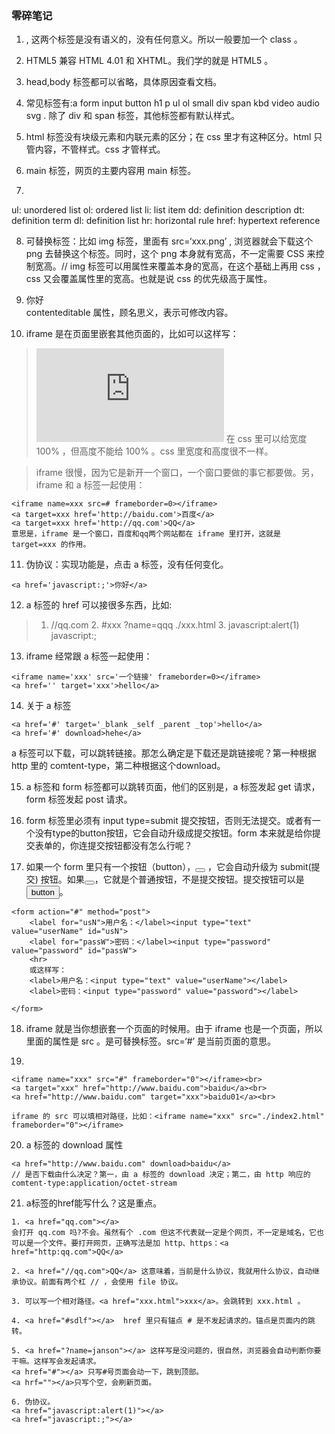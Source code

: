 ### 零碎笔记

1. <div></div><span></span>, 这两个标签是没有语义的，没有任何意义。所以一般要加一个 class 。

2. HTML5 兼容 HTML 4.01 和 XHTML。我们学的就是 HTML5 。

3. head,body 标签都可以省略，具体原因查看文档。

4. 常见标签有:a form input button h1 p ul ol small div span kbd video audio svg . 除了 div 和 span 标签，其他标签都有默认样式。

5. html 标签没有块级元素和内联元素的区分；在 css 里才有这种区分。html 只管内容，不管样式。css 才管样式。

6. main 标签，网页的主要内容用 main 标签。

7. 
ul: unordered list
ol: ordered list
li: list item
dd: definition description
dt: definition term
dl: definition list
hr: horizontal rule
href: hypertext reference

8. 可替换标签：比如 img 标签，里面有 src=‘xxx.png’ , 浏览器就会下载这个 png 去替换这个标签。同时，这个 png 本身就有宽高，不一定需要 CSS 来控制宽高。// img 标签可以用属性来覆盖本身的宽高，在这个基础上再用 css ，css 又会覆盖属性里的宽高。也就是说 css 的优先级高于属性。

9. <div comtenteditable='true'>你好</div> contenteditable 属性，顾名思义，表示可修改内容。

10. iframe 是在页面里嵌套其他页面的，比如可以这样写：
> <iframe src='http://qq.com' frameborder=0></iframe> 在 css 里可以给宽度 100% ，但高度不能给 100% 。css 里宽度和高度很不一样。

> iframe 很慢，因为它是新开一个窗口，一个窗口要做的事它都要做。另，iframe 和 a 标签一起使用：

```
<iframe name=xxx src=# frameborder=0></iframe>
<a target=xxx href='http://baidu.com'>百度</a>
<a target=xxx href='http://qq.com'>QQ</a>
意思是，iframe 是一个窗口，百度和qq两个网站都在 iframe 里打开，这就是 target=xxx 的作用。

```

11. 伪协议：实现功能是，点击 a 标签，没有任何变化。
```
<a href='javascript:;'>你好</a>
```
12. a 标签的 href 可以接很多东西，比如:
> 1. //qq.com 2. #xxx   ?name=qqq   ./xxx.html  3. javascript:alert(1)    javascript:;  

13. iframe 经常跟 a 标签一起使用：
```
<iframe name='xxx' src='一个链接' frameborder=0></iframe>
<a href='' target='xxx'>hello</a>
```

14. 关于 a 标签
```
<a href='#' target='_blank _self _parent _top'>hello</a>
<a href='#' download>hehe</a>
```

a 标签可以下载，可以跳转链接。那怎么确定是下载还是跳链接呢？第一种根据 http 里的 comtent-type，第二种根据这个download。

15. a 标签和 form 标签都可以跳转页面，他们的区别是，a 标签发起 get 请求，form 标签发起 post 请求。

16. form 标签里必须有 input type=submit 提交按钮，否则无法提交。或者有一个没有type的button按钮，它会自动升级成提交按钮。form 本来就是给你提交表单的，你连提交按钮都没有怎么行呢？


17. 如果一个 form 里只有一个按钮（button），<button></button> ，它会自动升级为 submit(提交) 按钮。如果<button type="button"></button>，它就是个普通按钮，不是提交按钮。提交按钮可以是<input type='submit' value='button'>。
```
<form action="#" method="post">
	<label for="usN">用户名：</label><input type="text" value="userName" id="usN">
	<label for="passW">密码：</label><input type="password" value="password" id="passW">
	<hr>
	或这样写：
	<label>用户名：<input type="text" value="userName"></label>
	<label>密码：<input type="password" value="password"></label>
	
</form>
```
18. iframe 就是当你想嵌套一个页面的时候用。由于 iframe 也是一个页面，所以里面的属性是 src 。是可替换标签。src=‘#’ 是当前页面的意思。

19.
```
<iframe name="xxx" src="#" frameborder="0"></iframe><br>
<a target="xxx" href="http://www.baidu.com">baidu</a><br>
<a href="http://www.baidu.com" target="xxx">baidu01</a><br>

iframe 的 src 可以填相对路径，比如：<iframe name="xxx" src="./index2.html" frameborder="0"></iframe>
```

20. a 标签的 download 属性
```
<a href="http://www.baidu.com" download>baidu</a>
// 是否下载由什么决定？第一，由 a 标签的 download 决定；第二，由 http 响应的 comtent-type:application/octet-stream
```

21. a标签的href能写什么？这是重点。
```
1. <a href="qq.com"></a>
会打开 qq.com 吗?不会。虽然有个 .com 但这不代表就一定是个网页，不一定是域名，它也可以是一个文件。要打开网页，正确写法是加 http、https：<a href="http:qq.com">QQ</a>

2. <a href="//qq.com">QQ</a> 这意味着，当前是什么协议，我就用什么协议，自动继承协议。前面有两个杠 // ，会使用 file 协议。

3. 可以写一个相对路径。<a href="xxx.html">xxx</a>。会跳转到 xxx.html 。

4. <a href="#sdlf"></a>  href 里只有锚点 # 是不发起请求的。锚点是页面内的跳转。

5. <a href="?name=janson"></a> 这样写是没问题的，很自然，浏览器会自动判断你要干嘛。这样写会发起请求。
<a href="#"></a> 只写#号页面会动一下，跳到顶部。
<a hrf=""></a>只写个空，会刷新页面。

6. 伪协议。
<a href="javascript:alert(1)"></a>
<a href="javascript:;"></a>

```



